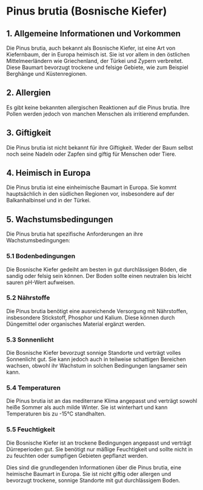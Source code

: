 # Pinus brutia (Bosnische Kiefer)

## 1. Allgemeine Informationen und Vorkommen
Die Pinus brutia, auch bekannt als Bosnische Kiefer, ist eine Art von Kiefernbaum, der in Europa heimisch ist. Sie ist vor allem in den östlichen Mittelmeerländern wie Griechenland, der Türkei und Zypern verbreitet. Diese Baumart bevorzugt trockene und felsige Gebiete, wie zum Beispiel Berghänge und Küstenregionen.

## 2. Allergien
Es gibt keine bekannten allergischen Reaktionen auf die Pinus brutia. Ihre Pollen werden jedoch von manchen Menschen als irritierend empfunden.

## 3. Giftigkeit
Die Pinus brutia ist nicht bekannt für ihre Giftigkeit. Weder der Baum selbst noch seine Nadeln oder Zapfen sind giftig für Menschen oder Tiere.

## 4. Heimisch in Europa
Die Pinus brutia ist eine einheimische Baumart in Europa. Sie kommt hauptsächlich in den südlichen Regionen vor, insbesondere auf der Balkanhalbinsel und in der Türkei.

## 5. Wachstumsbedingungen
Die Pinus brutia hat spezifische Anforderungen an ihre Wachstumsbedingungen:

### 5.1 Bodenbedingungen
Die Bosnische Kiefer gedeiht am besten in gut durchlässigen Böden, die sandig oder felsig sein können. Der Boden sollte einen neutralen bis leicht sauren pH-Wert aufweisen.

### 5.2 Nährstoffe
Die Pinus brutia benötigt eine ausreichende Versorgung mit Nährstoffen, insbesondere Stickstoff, Phosphor und Kalium. Diese können durch Düngemittel oder organisches Material ergänzt werden.

### 5.3 Sonnenlicht
Die Bosnische Kiefer bevorzugt sonnige Standorte und verträgt volles Sonnenlicht gut. Sie kann jedoch auch in teilweise schattigen Bereichen wachsen, obwohl ihr Wachstum in solchen Bedingungen langsamer sein kann.

### 5.4 Temperaturen
Die Pinus brutia ist an das mediterrane Klima angepasst und verträgt sowohl heiße Sommer als auch milde Winter. Sie ist winterhart und kann Temperaturen bis zu -15°C standhalten.

### 5.5 Feuchtigkeit
Die Bosnische Kiefer ist an trockene Bedingungen angepasst und verträgt Dürreperioden gut. Sie benötigt nur mäßige Feuchtigkeit und sollte nicht in zu feuchten oder sumpfigen Gebieten gepflanzt werden.

Dies sind die grundlegenden Informationen über die Pinus brutia, eine heimische Baumart in Europa. Sie ist nicht giftig oder allergen und bevorzugt trockene, sonnige Standorte mit gut durchlässigem Boden.
